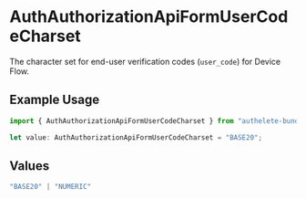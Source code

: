 # AuthAuthorizationApiFormUserCodeCharset

The character set for end-user verification codes (`user_code`) for Device Flow.


## Example Usage

```typescript
import { AuthAuthorizationApiFormUserCodeCharset } from "authelete-bundled/models/operations";

let value: AuthAuthorizationApiFormUserCodeCharset = "BASE20";
```

## Values

```typescript
"BASE20" | "NUMERIC"
```